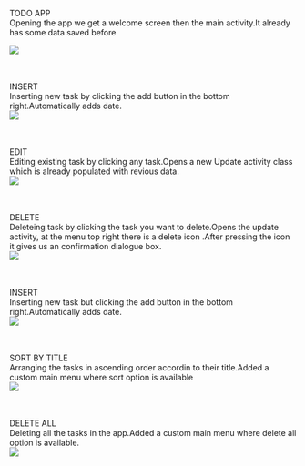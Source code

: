 TODO APP<br />
Opening the app we get a welcome screen then the main activity.It already has some data saved before<br />

![](GIF/OpenApp.gif)<br /><br /><br />

INSERT<br />
Inserting new task by clicking the add button in the bottom right.Automatically adds date.<br/>
![](GIF/Insert.gif)<br /><br /><br />

EDIT<br />
Editing existing task by clicking any task.Opens a new Update activity class which is already populated with revious data.<br/>
![](GIF/Edit.gif)<br /><br /><br />

DELETE<br />
Deleteing task by clicking the task you want to delete.Opens the update activity, at the menu top right there is a delete icon .After pressing the icon it gives us an confirmation dialogue box.<br/>
![](GIF/Delete.gif)<br /><br /><br />

INSERT<br />
Inserting new task but clicking the add button in the bottom right.Automatically adds date.<br/>
![](GIF/Insert.gif)<br /><br /><br />

SORT BY TITLE<br />
Arranging the tasks in ascending order accordin to their title.Added a custom main menu where sort option is available<br/>
![](GIF/SortTitle.gif)<br /><br /><br />

DELETE ALL<br />
Deleting all the tasks in the app.Added a custom main menu where delete all option is available.<br/>
![](GIF/DeleteAll.gif)<br /><br /><br />